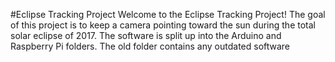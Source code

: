 #Eclipse Tracking Project
Welcome to the Eclipse Tracking Project!
The goal of this project is to keep a camera
pointing toward the sun during the total solar eclipse of 2017.
The software is split up into the Arduino and Raspberry Pi folders.
The old folder contains any outdated software
